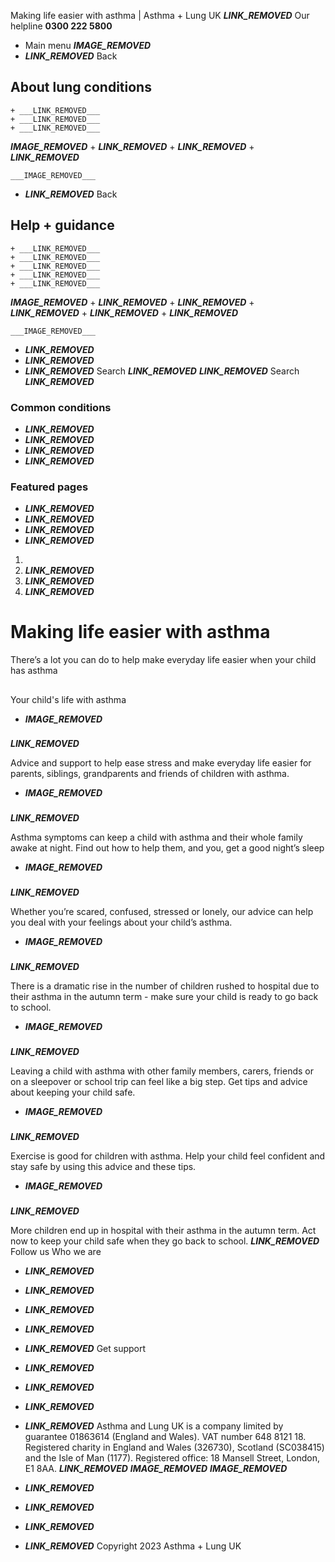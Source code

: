 
Making life easier with asthma | Asthma + Lung UK
 ___LINK_REMOVED___
 Our helpline **0300 222 5800**
* Main menu
___IMAGE_REMOVED___
* ___LINK_REMOVED___
 Back
 
## About lung conditions
	+ ___LINK_REMOVED___
	+ ___LINK_REMOVED___
	+ ___LINK_REMOVED___
___IMAGE_REMOVED___
	+ ___LINK_REMOVED___
	+ ___LINK_REMOVED___
	+ ___LINK_REMOVED___
	
	
	___IMAGE_REMOVED___
* ___LINK_REMOVED___
 Back
 
## Help + guidance
	+ ___LINK_REMOVED___
	+ ___LINK_REMOVED___
	+ ___LINK_REMOVED___
	+ ___LINK_REMOVED___
	+ ___LINK_REMOVED___
___IMAGE_REMOVED___
	+ ___LINK_REMOVED___
	+ ___LINK_REMOVED___
	+ ___LINK_REMOVED___
	+ ___LINK_REMOVED___
	+ ___LINK_REMOVED___
	
	
	___IMAGE_REMOVED___
* ___LINK_REMOVED___
* ___LINK_REMOVED___
* ___LINK_REMOVED___
Search
___LINK_REMOVED___ 
 ___LINK_REMOVED___
Search
___LINK_REMOVED___
### Common conditions
* ___LINK_REMOVED___
* ___LINK_REMOVED___
* ___LINK_REMOVED___
* ___LINK_REMOVED___
### Featured pages
* ___LINK_REMOVED___
* ___LINK_REMOVED___
* ___LINK_REMOVED___
* ___LINK_REMOVED___
1. 
3. ___LINK_REMOVED___
5. ___LINK_REMOVED___
7. ___LINK_REMOVED___
# Making life easier with asthma
There’s a lot you can do to help make everyday life easier when your child has asthma
## 
 Your child's life with asthma
* ___IMAGE_REMOVED___
### 
 ___LINK_REMOVED___
 
 Advice and support to help ease stress and make everyday life easier for parents, siblings, grandparents and friends of children with asthma.
* ___IMAGE_REMOVED___
### 
 ___LINK_REMOVED___
 
 Asthma symptoms can keep a child with asthma and their whole family awake at night. Find out how to help them, and you, get a good night’s sleep
* ___IMAGE_REMOVED___
### 
 ___LINK_REMOVED___
 
 Whether you’re scared, confused, stressed or lonely, our advice can help you deal with your feelings about your child’s asthma.
* ___IMAGE_REMOVED___
### 
 ___LINK_REMOVED___
 
 There is a dramatic rise in the number of children rushed to hospital due to their asthma in the autumn term - make sure your child is ready to go back to school.
* ___IMAGE_REMOVED___
### 
 ___LINK_REMOVED___
 
 Leaving a child with asthma with other family members, carers, friends or on a sleepover or school trip can feel like a big step. Get tips and advice about keeping your child safe.
* ___IMAGE_REMOVED___
### 
 ___LINK_REMOVED___
 
 Exercise is good for children with asthma. Help your child feel confident and stay safe by using this advice and these tips.
* ___IMAGE_REMOVED___
### 
 ___LINK_REMOVED___
 
 More children end up in hospital with their asthma in the autumn term. Act now to keep your child safe when they go back to school.
 ___LINK_REMOVED___
Follow us
 Who we are
 
* ___LINK_REMOVED___
* ___LINK_REMOVED___
* ___LINK_REMOVED___
* ___LINK_REMOVED___
* ___LINK_REMOVED___
 Get support
 
* ___LINK_REMOVED___
* ___LINK_REMOVED___
* ___LINK_REMOVED___
* ___LINK_REMOVED___
Asthma and Lung UK is a company limited by guarantee 01863614 (England and Wales). VAT number 648 8121 18.
Registered charity in England and Wales (326730), Scotland (SC038415) and the Isle of Man (1177). Registered office: 18 Mansell Street, London, E1 8AA.
___LINK_REMOVED___
___IMAGE_REMOVED___
___IMAGE_REMOVED___
* ___LINK_REMOVED___
* ___LINK_REMOVED___
* ___LINK_REMOVED___
* ___LINK_REMOVED___
 Copyright 2023 Asthma + Lung UK
 
